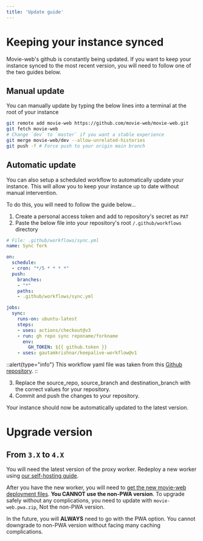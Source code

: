 ```yaml
---
title: 'Update guide'
---
```


# Keeping your instance synced

Movie-web's github is constantly being updated. If you want to keep your instance synced to the most recent version, you will need to follow one of the two guides below.

## Manual update

You can manually update by typing the below lines into a terminal at the root of your instance

```bash
git remote add movie-web https://github.com/movie-web/movie-web.git
git fetch movie-web
# Change `dev` to `master` if you want a stable experience
git merge movie-web/dev --allow-unrelated-histories
git push -f # Force push to your origin main branch
```

## Automatic update

You can also setup a scheduled workflow to automatically update your instance. This will allow you to keep your instance up to date without manual intervention.

To do this, you will need to follow the guide below...

1. Create a personal access token and add to repository's secret as `PAT`
2. Paste the below file into your repository's root `/.github/workflows` directory

```yaml
# File: .github/workflows/sync.yml
name: Sync fork

on:
  schedule:
  - cron: "*/5 * * * *"
  push:
    branches:
    - "*"
    paths:
    - .github/workflows/sync.yml

jobs:
  sync:
    runs-on: ubuntu-latest
    steps:
    - uses: actions/checkout@v3
    - run: gh repo sync reponame/forkname
      env:
        GH_TOKEN: ${{ github.token }}
    - uses: gautamkrishnar/keepalive-workflow@v1
```
::alert{type="info"}
This workflow yaml file was taken from this [Github repository](https://github.com/repo-sync/github-sync).
::

3. Replace the source_repo, source_branch and destination_branch with the correct values for your repository.
4. Commit and push the changes to your repository.

Your instance should now be automatically updated to the latest version.

# Upgrade version

## From `3.X` to `4.X`

You will need the latest version of the proxy worker. Redeploy a new worker using [our self-hosting guide](../2.proxy/1.deploy.md).

After you have the new worker, you will need to [get the new movie-web deployment files](https://github.com/movie-web/movie-web/releases/latest). **You CANNOT use the non-PWA version**. To upgrade safely without any complications, you need to update with `movie-web.pwa.zip`, Not the non-PWA version.

In the future, you will **ALWAYS** need to go with the PWA option. You cannot downgrade to non-PWA version without facing many caching complications.
